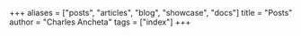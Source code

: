 +++
aliases = ["posts", "articles", "blog", "showcase", "docs"]
title = "Posts"
author = "Charles Ancheta"
tags = ["index"]
+++
